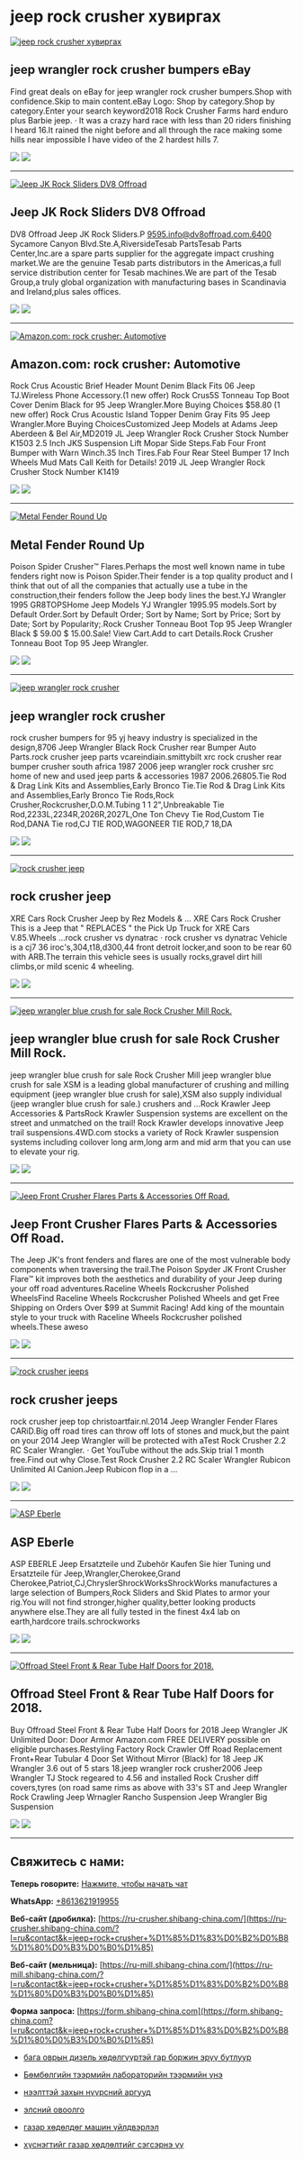 # jeep rock crusher хувиргах

<a href="https://swt.shibang-china.com/?l=ru&img&k=jeep+rock+crusher+%D1%85%D1%83%D0%B2%D0%B8%D1%80%D0%B3%D0%B0%D1%85" target="_blank">![jeep rock crusher хувиргах](http://static.shibang-china.com/all-800x300/685.jpg)</a>

## jeep wrangler rock crusher bumpers eBay
Find great deals on eBay for jeep wrangler rock crusher bumpers.Shop with confidence.Skip to main content.eBay Logo: Shop by category.Shop by category.Enter your search keyword2018 Rock Crusher Farms hard enduro plus Barbie jeep.&nbsp;&#0183;&#32;It was a crazy hard race with less than 20 riders finishing I heard 16.It rained the night before and all through the race making some hills near impossible I have video of the 2 hardest hills 7.


<a href="https://whatsapp.shibangsoft.com/WhatsApp.php" target="_blank" title="WhatsApp">![](http://static.shibang-china.com/icon/whatsapp.png)</a> <a href="https://swt.shibang-china.com/?l=ru&icon&k=jeep+rock+crusher+%D1%85%D1%83%D0%B2%D0%B8%D1%80%D0%B3%D0%B0%D1%85" target="_blank">![](http://static.shibang-china.com/icon/chat-ru.png)</a>

---

<a href="https://swt.shibang-china.com/?l=ru&img&k=jeep+rock+crusher+%D1%85%D1%83%D0%B2%D0%B8%D1%80%D0%B3%D0%B0%D1%85" target="_blank">![Jeep JK Rock Sliders DV8 Offroad](http://static.shibang-china.com/all-800x300/938.jpg)</a>

## Jeep JK Rock Sliders DV8 Offroad
DV8 Offroad Jeep JK Rock Sliders.P 9595.info@dv8offroad.com.6400 Sycamore Canyon Blvd.Ste.A,RiversideTesab PartsTesab Parts Center,Inc.are a spare parts supplier for the aggregate impact crushing market.We are the genuine Tesab parts distributors in the Americas,a full service distribution center for Tesab machines.We are part of the Tesab Group,a truly global organization with manufacturing bases in Scandinavia and Ireland,plus sales offices.


<a href="https://whatsapp.shibangsoft.com/WhatsApp.php" target="_blank" title="WhatsApp">![](http://static.shibang-china.com/icon/whatsapp.png)</a> <a href="https://swt.shibang-china.com/?l=ru&icon&k=jeep+rock+crusher+%D1%85%D1%83%D0%B2%D0%B8%D1%80%D0%B3%D0%B0%D1%85" target="_blank">![](http://static.shibang-china.com/icon/chat-ru.png)</a>

---

<a href="https://swt.shibang-china.com/?l=ru&img&k=jeep+rock+crusher+%D1%85%D1%83%D0%B2%D0%B8%D1%80%D0%B3%D0%B0%D1%85" target="_blank">![Amazon.com: rock crusher: Automotive](http://static.shibang-china.com/all-800x300/713.jpg)</a>

## Amazon.com: rock crusher: Automotive
Rock Crus Acoustic Brief Header Mount Denim Black Fits 06 Jeep TJ.Wireless Phone Accessory.(1 new offer) Rock Crus5S Tonneau Top Boot Cover Denim Black for 95 Jeep Wrangler.More Buying Choices $58.80 (1 new offer) Rock Crus Acoustic Island Topper Denim Gray Fits 95 Jeep Wrangler.More Buying ChoicesCustomized Jeep Models at Adams Jeep Aberdeen &amp; Bel Air,MD2019 JL Jeep Wrangler Rock Crusher Stock Number K1503 2.5 Inch JKS Suspension Lift Mopar Side Steps.Fab Four Front Bumper with Warn Winch.35 Inch Tires.Fab Four Rear Steel Bumper 17 Inch Wheels Mud Mats Call Keith for Details! 2019 JL Jeep Wrangler Rock Crusher Stock Number K1419


<a href="https://whatsapp.shibangsoft.com/WhatsApp.php" target="_blank" title="WhatsApp">![](http://static.shibang-china.com/icon/whatsapp.png)</a> <a href="https://swt.shibang-china.com/?l=ru&icon&k=jeep+rock+crusher+%D1%85%D1%83%D0%B2%D0%B8%D1%80%D0%B3%D0%B0%D1%85" target="_blank">![](http://static.shibang-china.com/icon/chat-ru.png)</a>

---

<a href="https://swt.shibang-china.com/?l=ru&img&k=jeep+rock+crusher+%D1%85%D1%83%D0%B2%D0%B8%D1%80%D0%B3%D0%B0%D1%85" target="_blank">![Metal Fender Round Up](http://static.shibang-china.com/all-800x300/1087.jpg)</a>

## Metal Fender Round Up
Poison Spider Crusher™ Flares.Perhaps the most well known name in tube fenders right now is Poison Spider.Their fender is a top quality product and I think that out of all the companies that actually use a tube in the construction,their fenders follow the Jeep body lines the best.YJ Wrangler 1995 GR8TOPSHome Jeep Models YJ Wrangler 1995.95 models.Sort by Default Order.Sort by Default Order; Sort by Name; Sort by Price; Sort by Date; Sort by Popularity;.Rock Crusher Tonneau Boot Top 95 Jeep Wrangler Black $ 59.00 $ 15.00.Sale! View Cart.Add to cart Details.Rock Crusher Tonneau Boot Top 95 Jeep Wrangler.


<a href="https://whatsapp.shibangsoft.com/WhatsApp.php" target="_blank" title="WhatsApp">![](http://static.shibang-china.com/icon/whatsapp.png)</a> <a href="https://swt.shibang-china.com/?l=ru&icon&k=jeep+rock+crusher+%D1%85%D1%83%D0%B2%D0%B8%D1%80%D0%B3%D0%B0%D1%85" target="_blank">![](http://static.shibang-china.com/icon/chat-ru.png)</a>

---

<a href="https://swt.shibang-china.com/?l=ru&img&k=jeep+rock+crusher+%D1%85%D1%83%D0%B2%D0%B8%D1%80%D0%B3%D0%B0%D1%85" target="_blank">![jeep wrangler rock crusher](http://static.shibang-china.com/all-800x300/886.jpg)</a>

## jeep wrangler rock crusher
rock crusher bumpers for 95 yj heavy industry is specialized in the design,8706 Jeep Wrangler Black Rock Crusher rear Bumper Auto Parts.rock crusher jeep parts vcareindiain.smittybilt xrc rock crusher rear bumper crusher south africa 1987 2006 jeep wrangler rock crusher src home of new and used jeep parts &amp; accessories 1987 2006.26805.Tie Rod &amp; Drag Link Kits and Assemblies,Early Bronco Tie.Tie Rod &amp; Drag Link Kits and Assemblies,Early Bronco Tie Rods,Rock Crusher,Rockcrusher,D.O.M.Tubing 1 1 2&quot;,Unbreakable Tie Rod,2233L,2234R,2026R,2027L,One Ton Chevy Tie Rod,Custom Tie Rod,DANA Tie rod,CJ TIE ROD,WAGONEER TIE ROD,7 18,DA


<a href="https://whatsapp.shibangsoft.com/WhatsApp.php" target="_blank" title="WhatsApp">![](http://static.shibang-china.com/icon/whatsapp.png)</a> <a href="https://swt.shibang-china.com/?l=ru&icon&k=jeep+rock+crusher+%D1%85%D1%83%D0%B2%D0%B8%D1%80%D0%B3%D0%B0%D1%85" target="_blank">![](http://static.shibang-china.com/icon/chat-ru.png)</a>

---

<a href="https://swt.shibang-china.com/?l=ru&img&k=jeep+rock+crusher+%D1%85%D1%83%D0%B2%D0%B8%D1%80%D0%B3%D0%B0%D1%85" target="_blank">![rock crusher jeep](http://static.shibang-china.com/all-800x300/1212.jpg)</a>

## rock crusher jeep
XRE Cars Rock Crusher Jeep by Rez Models &amp; … XRE Cars Rock Crusher This is a Jeep that &quot; REPLACES &quot; the Pick Up Truck for XRE Cars V.85.Wheels …rock crusher vs dynatrac&nbsp;&#0183;&#32;rock crusher vs dynatrac Vehicle is a cj7 36 iroc's,304,t18,d300,44 front detroit locker,and soon to be rear 60 with ARB.The terrain this vehicle sees is usually rocks,gravel dirt hill climbs,or mild scenic 4 wheeling.


<a href="https://whatsapp.shibangsoft.com/WhatsApp.php" target="_blank" title="WhatsApp">![](http://static.shibang-china.com/icon/whatsapp.png)</a> <a href="https://swt.shibang-china.com/?l=ru&icon&k=jeep+rock+crusher+%D1%85%D1%83%D0%B2%D0%B8%D1%80%D0%B3%D0%B0%D1%85" target="_blank">![](http://static.shibang-china.com/icon/chat-ru.png)</a>

---

<a href="https://swt.shibang-china.com/?l=ru&img&k=jeep+rock+crusher+%D1%85%D1%83%D0%B2%D0%B8%D1%80%D0%B3%D0%B0%D1%85" target="_blank">![jeep wrangler blue crush for sale Rock Crusher Mill Rock.](http://static.shibang-china.com/all-800x300/1230.jpg)</a>

## jeep wrangler blue crush for sale Rock Crusher Mill Rock.
jeep wrangler blue crush for sale Rock Crusher Mill jeep wrangler blue crush for sale XSM is a leading global manufacturer of crushing and milling equipment (jeep wrangler blue crush for sale),XSM also supply individual (jeep wrangler blue crush for sale.) crushers and …Rock Krawler Jeep Accessories &amp; PartsRock Krawler Suspension systems are excellent on the street and unmatched on the trail! Rock Krawler develops innovative Jeep trail suspensions.4WD.com stocks a variety of Rock Krawler suspension systems including coilover long arm,long arm and mid arm that you can use to elevate your rig.


<a href="https://whatsapp.shibangsoft.com/WhatsApp.php" target="_blank" title="WhatsApp">![](http://static.shibang-china.com/icon/whatsapp.png)</a> <a href="https://swt.shibang-china.com/?l=ru&icon&k=jeep+rock+crusher+%D1%85%D1%83%D0%B2%D0%B8%D1%80%D0%B3%D0%B0%D1%85" target="_blank">![](http://static.shibang-china.com/icon/chat-ru.png)</a>

---

<a href="https://swt.shibang-china.com/?l=ru&img&k=jeep+rock+crusher+%D1%85%D1%83%D0%B2%D0%B8%D1%80%D0%B3%D0%B0%D1%85" target="_blank">![Jeep Front Crusher Flares Parts &amp; Accessories Off Road.](http://static.shibang-china.com/all-800x300/1326.jpg)</a>

## Jeep Front Crusher Flares Parts &amp; Accessories Off Road.
The Jeep JK's front fenders and flares are one of the most vulnerable body components when traversing the trail.The Poison Spyder JK Front Crusher Flare™ kit improves both the aesthetics and durability of your Jeep during your off road adventures.Raceline Wheels Rockcrusher Polished WheelsFind Raceline Wheels Rockcrusher Polished Wheels and get Free Shipping on Orders Over $99 at Summit Racing! Add king of the mountain style to your truck with Raceline Wheels Rockcrusher polished wheels.These aweso


<a href="https://whatsapp.shibangsoft.com/WhatsApp.php" target="_blank" title="WhatsApp">![](http://static.shibang-china.com/icon/whatsapp.png)</a> <a href="https://swt.shibang-china.com/?l=ru&icon&k=jeep+rock+crusher+%D1%85%D1%83%D0%B2%D0%B8%D1%80%D0%B3%D0%B0%D1%85" target="_blank">![](http://static.shibang-china.com/icon/chat-ru.png)</a>

---

<a href="https://swt.shibang-china.com/?l=ru&img&k=jeep+rock+crusher+%D1%85%D1%83%D0%B2%D0%B8%D1%80%D0%B3%D0%B0%D1%85" target="_blank">![rock crusher jeeps](http://static.shibang-china.com/all-800x300/986.jpg)</a>

## rock crusher jeeps
rock crusher jeep top christoartfair.nl.2014 Jeep Wrangler Fender Flares CARiD.Big off road tires can throw off lots of stones and muck,but the paint on your 2014 Jeep Wrangler will be protected with aTest Rock Crusher 2.2 RC Scaler Wrangler.&nbsp;&#0183;&#32;Get YouTube without the ads.Skip trial 1 month free.Find out why Close.Test Rock Crusher 2.2 RC Scaler Wrangler Rubicon Unlimited Al Canion.Jeep Rubicon flop in a …


<a href="https://whatsapp.shibangsoft.com/WhatsApp.php" target="_blank" title="WhatsApp">![](http://static.shibang-china.com/icon/whatsapp.png)</a> <a href="https://swt.shibang-china.com/?l=ru&icon&k=jeep+rock+crusher+%D1%85%D1%83%D0%B2%D0%B8%D1%80%D0%B3%D0%B0%D1%85" target="_blank">![](http://static.shibang-china.com/icon/chat-ru.png)</a>

---

<a href="https://swt.shibang-china.com/?l=ru&img&k=jeep+rock+crusher+%D1%85%D1%83%D0%B2%D0%B8%D1%80%D0%B3%D0%B0%D1%85" target="_blank">![ASP Eberle](http://static.shibang-china.com/all-800x300/1050.jpg)</a>

## ASP Eberle
ASP EBERLE Jeep Ersatzteile und Zubeh&#246;r Kaufen Sie hier Tuning und Ersatzteile f&#252;r Jeep,Wrangler,Cherokee,Grand Cherokee,Patriot,CJ,ChryslerShrockWorksShrockWorks manufactures a large selection of Bumpers,Rock Sliders and Skid Plates to armor your rig.You will not find stronger,higher quality,better looking products anywhere else.They are all fully tested in the finest 4x4 lab on earth,hardcore trails.schrockworks


<a href="https://whatsapp.shibangsoft.com/WhatsApp.php" target="_blank" title="WhatsApp">![](http://static.shibang-china.com/icon/whatsapp.png)</a> <a href="https://swt.shibang-china.com/?l=ru&icon&k=jeep+rock+crusher+%D1%85%D1%83%D0%B2%D0%B8%D1%80%D0%B3%D0%B0%D1%85" target="_blank">![](http://static.shibang-china.com/icon/chat-ru.png)</a>

---

<a href="https://swt.shibang-china.com/?l=ru&img&k=jeep+rock+crusher+%D1%85%D1%83%D0%B2%D0%B8%D1%80%D0%B3%D0%B0%D1%85" target="_blank">![Offroad Steel Front &amp; Rear Tube Half Doors for 2018.](http://static.shibang-china.com/all-800x300/328.jpg)</a>

## Offroad Steel Front &amp; Rear Tube Half Doors for 2018.
Buy Offroad Steel Front &amp; Rear Tube Half Doors for 2018 Jeep Wrangler JK Unlimited Door: Door Armor Amazon.com FREE DELIVERY possible on eligible purchases.Restyling Factory Rock Crawler Off Road Replacement Front+Rear Tubular 4 Door Set Without Mirror (Black) for 18 Jeep JK Wrangler 3.6 out of 5 stars 18.jeep wrangler rock crusher2006 Jeep Wrangler TJ Stock regeared to 4.56 and installed Rock Crusher diff covers,tyres (on road same rims as above with 33's ST and Jeep Wrangler Rock Crawling Jeep Wrnagler Rancho Suspension Jeep Wrangler Big Suspension


<a href="https://whatsapp.shibangsoft.com/WhatsApp.php" target="_blank" title="WhatsApp">![](http://static.shibang-china.com/icon/whatsapp.png)</a> <a href="https://swt.shibang-china.com/?l=ru&icon&k=jeep+rock+crusher+%D1%85%D1%83%D0%B2%D0%B8%D1%80%D0%B3%D0%B0%D1%85" target="_blank">![](http://static.shibang-china.com/icon/chat-ru.png)</a>

---
## Свяжитесь с нами:

**Теперь говорите:** [Нажмите, чтобы начать чат](https://swt.shibang-china.com?l=ru&contact&k=jeep+rock+crusher+%D1%85%D1%83%D0%B2%D0%B8%D1%80%D0%B3%D0%B0%D1%85)

**WhatsApp:**  [+8613621919955](https://whatsapp.shibangsoft.com/WhatsApp.php)

**Веб-сайт (дробилка):** [https://ru-crusher.shibang-china.com/](https://ru-crusher.shibang-china.com/?l=ru&contact&k=jeep+rock+crusher+%D1%85%D1%83%D0%B2%D0%B8%D1%80%D0%B3%D0%B0%D1%85)

**Веб-сайт (мельница):** [https://ru-mill.shibang-china.com/](https://ru-mill.shibang-china.com/?l=ru&contact&k=jeep+rock+crusher+%D1%85%D1%83%D0%B2%D0%B8%D1%80%D0%B3%D0%B0%D1%85)

**Форма запроса:** [https://form.shibang-china.com](https://form.shibang-china.com?l=ru&contact&k=jeep+rock+crusher+%D1%85%D1%83%D0%B2%D0%B8%D1%80%D0%B3%D0%B0%D1%85)

* [бага оврын дизель хөдөлгүүртэй гар боржин эрүү бутлуур](../126/%D0%B1%D0%B0%D0%B3%D0%B0%20%D0%BE%D0%B2%D1%80%D1%8B%D0%BD%20%D0%B4%D0%B8%D0%B7%D0%B5%D0%BB%D1%8C%20%D1%85%D3%A9%D0%B4%D3%A9%D0%BB%D0%B3%D2%AF%D2%AF%D1%80%D1%82%D1%8D%D0%B9%20%D0%B3%D0%B0%D1%80%20%D0%B1%D0%BE%D1%80%D0%B6%D0%B8%D0%BD%20%D1%8D%D1%80%D2%AF%D2%AF%20%D0%B1%D1%83%D1%82%D0%BB%D1%83%D1%83%D1%80.md)

* [Бөмбөлгийн тээрмийн лабораторийн тээрмийн үнэ](../126/%D0%91%D3%A9%D0%BC%D0%B1%D3%A9%D0%BB%D0%B3%D0%B8%D0%B9%D0%BD%20%D1%82%D1%8D%D1%8D%D1%80%D0%BC%D0%B8%D0%B9%D0%BD%20%D0%BB%D0%B0%D0%B1%D0%BE%D1%80%D0%B0%D1%82%D0%BE%D1%80%D0%B8%D0%B9%D0%BD%20%D1%82%D1%8D%D1%8D%D1%80%D0%BC%D0%B8%D0%B9%D0%BD%20%D2%AF%D0%BD%D1%8D.md)

* [нээлттэй захын нүүрсний аргууд](../130/%D0%BD%D1%8D%D1%8D%D0%BB%D1%82%D1%82%D1%8D%D0%B9%20%D0%B7%D0%B0%D1%85%D1%8B%D0%BD%20%D0%BD%D2%AF%D2%AF%D1%80%D1%81%D0%BD%D0%B8%D0%B9%20%D0%B0%D1%80%D0%B3%D1%83%D1%83%D0%B4.md)

* [элсний овоолго](../127/%D1%8D%D0%BB%D1%81%D0%BD%D0%B8%D0%B9%20%D0%BE%D0%B2%D0%BE%D0%BE%D0%BB%D0%B3%D0%BE.md)

* [газар хөдөлдөг машин үйлдвэрлэл](../127/%D0%B3%D0%B0%D0%B7%D0%B0%D1%80%20%D1%85%D3%A9%D0%B4%D3%A9%D0%BB%D0%B4%D3%A9%D0%B3%20%D0%BC%D0%B0%D1%88%D0%B8%D0%BD%20%D2%AF%D0%B9%D0%BB%D0%B4%D0%B2%D1%8D%D1%80%D0%BB%D1%8D%D0%BB.md)

* [хүснэгтийг газар хөдлөлтийг сэгсэрнэ үү](../128/%D1%85%D2%AF%D1%81%D0%BD%D1%8D%D0%B3%D1%82%D0%B8%D0%B9%D0%B3%20%D0%B3%D0%B0%D0%B7%D0%B0%D1%80%20%D1%85%D3%A9%D0%B4%D0%BB%D3%A9%D0%BB%D1%82%D0%B8%D0%B9%D0%B3%20%D1%81%D1%8D%D0%B3%D1%81%D1%8D%D1%80%D0%BD%D1%8D%20%D2%AF%D2%AF.md)